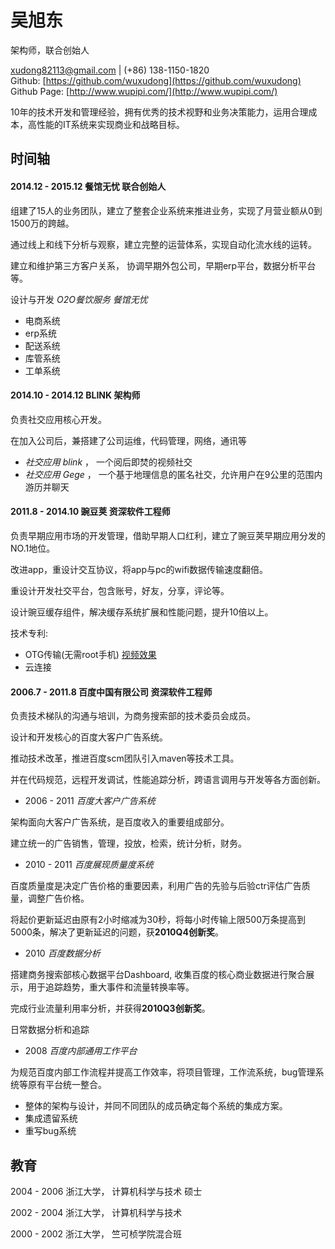 # 吴旭东
 架构师，联合创始人

 [xudong82113@gmail.com](xudong82113@gmail.com) | (+86) 138-1150-1820    
 Github: [https://github.com/wuxudong](https://github.com/wuxudong)   
 Github Page: [http://www.wupipi.com/](http://www.wupipi.com/)


10年的技术开发和管理经验，拥有优秀的技术视野和业务决策能力，运用合理成本，高性能的IT系统来实现商业和战略目标。

## 时间轴

#### 2014.12 - 2015.12 __餐馆无忧  联合创始人__ 
 
 组建了15人的业务团队，建立了整套企业系统来推进业务，实现了月营业额从0到1500万的跨越。
 
 通过线上和线下分析与观察，建立完整的运营体系，实现自动化流水线的运转。

 建立和维护第三方客户关系， 协调早期外包公司，早期erp平台，数据分析平台等。
 
 设计与开发 _O2O餐饮服务 餐馆无忧_

 - 电商系统
 - erp系统
 - 配送系统
 - 库管系统
 - 工单系统

#### 2014.10 - 2014.12 __BLINK 架构师__

 负责社交应用核心开发。
 
 在加入公司后，兼搭建了公司运维，代码管理，网络，通讯等

* _社交应用 blink_ ， 一个阅后即焚的视频社交
* _社交应用 Gege_ ， 一个基于地理信息的匿名社交，允许用户在9公里的范围内游历并聊天

#### 2011.8 - 2014.10  __豌豆荚 资深软件工程师__

  负责早期应用市场的开发管理，借助早期人口红利，建立了豌豆荚早期应用分发的NO.1地位。  
  
  改进app，重设计交互协议，将app与pc的wifi数据传输速度翻倍。
  
  重设计开发社交平台，包含账号，好友，分享，评论等。
  
  设计豌豆缓存组件，解决缓存系统扩展和性能问题，提升10倍以上。

 技术专利: 

 - OTG传输(无需root手机) [视频效果](http://v.youku.com/v_show/id_XNjg3MzAxOTQ4.html?from=y1.7-1.2)
 - 云连接
 
 
#### 2006.7 - 2011.8  __百度中国有限公司 资深软件工程师__

 负责技术梯队的沟通与培训，为商务搜索部的技术委员会成员。  
 
 设计和开发核心的百度大客户广告系统。
 
 推动技术改革，推进百度scm团队引入maven等技术工具。  
 
 并在代码规范，远程开发调试，性能追踪分析，跨语言调用与开发等各方面创新。

* 2006 - 2011 _百度大客户广告系统_

 架构面向大客户广告系统，是百度收入的重要组成部分。
 
 建立统一的广告销售，管理，投放，检索，统计分析，财务。

* 2010 - 2011 _百度展现质量度系统_

 百度质量度是决定广告价格的重要因素，利用广告的先验与后验ctr评估广告质量，调整广告价格。  
 
 将起价更新延迟由原有2小时缩减为30秒，将每小时传输上限500万条提高到5000条，解决了更新延迟的问题，获**2010Q4创新奖**。

* 2010 _百度数据分析_
 
 搭建商务搜索部核心数据平台Dashboard, 收集百度的核心商业数据进行聚合展示，用于追踪趋势，重大事件和流量转换率等。 
     
 完成行业流量利用率分析，并获得**2010Q3创新奖**。  
 
 日常数据分析和追踪

* 2008 _百度内部通用工作平台_
 
 为规范百度内部工作流程并提高工作效率，将项目管理，工作流系统，bug管理系统等原有平台统一整合。    
  
  * 整体的架构与设计，并同不同团队的成员确定每个系统的集成方案。
  * 集成遗留系统
  * 重写bug系统

## 教育 

2004 - 2006 浙江大学， 计算机科学与技术  硕士

2002 - 2004 浙江大学， 计算机科学与技术

2000 - 2002 浙江大学， 竺可桢学院混合班
  

